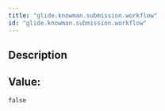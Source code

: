 ```yaml
---
title: "glide.knowman.submission.workflow"
id: "glide.knowman.submission.workflow"
---
```

## Description



## Value: 
```
false
```